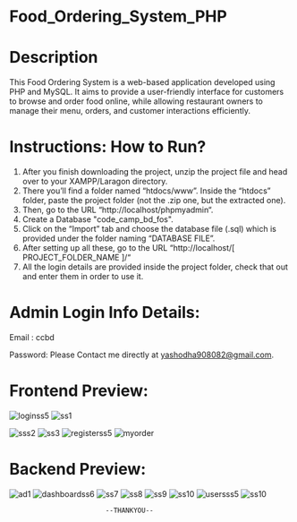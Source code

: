 
# Food_Ordering_System_PHP

# Description

This Food Ordering System is a web-based application developed using PHP and MySQL. It aims to provide a user-friendly interface for customers to browse and order food online, while allowing restaurant owners to manage their menu, orders, and customer interactions efficiently.

# Instructions: How to Run?
1. After you finish downloading the project, unzip the project file and head over to your XAMPP/Laragon directory.
2. There you’ll find a folder named “htdocs/www”.
Inside the “htdocs” folder, paste the project folder (not the .zip one, but the extracted one).
4. Then, go to the URL “http://localhost/phpmyadmin“.
5. Create a Database "code_camp_bd_fos".
6. Click on the “Import” tab and choose the database file (.sql) which is provided under the folder naming “DATABASE FILE”.
7. After setting up all these, go to the URL “http://localhost/[ PROJECT_FOLDER_NAME ]/“
8. All the login details are provided inside the project folder, check that out and enter them in order to use it.

# Admin Login Info Details:
Email : ccbd

Password: Please Contact me directly at yashodha908082@gmail.com.

# Frontend Preview: 
![loginss5](https://github.com/user-attachments/assets/a6d4be64-439f-474f-a045-c95ab5ab16e1)
![ss1](https://github.com/user-attachments/assets/86744f65-eb77-4331-bb46-8555a1e2520c)

![sss2](https://github.com/user-attachments/assets/7f48ead7-99f4-4ab7-a2df-93ed2127bce2)
![ss3](https://github.com/user-attachments/assets/b70b8044-f21f-4fc7-86d5-2f877c53aaa3)
![registerss5](https://github.com/user-attachments/assets/1b2f1957-651f-417c-832c-9224b2631833)
![myorder](https://github.com/user-attachments/assets/2d14ddee-aa0d-4ab4-a5a8-b0e8452eb498)

# Backend Preview: 
![ad1](https://github.com/user-attachments/assets/cb6762ab-6445-4750-b410-218797a65d6a)
![dashboardss6](https://github.com/user-attachments/assets/e4b78508-5031-418f-afa2-afb16140a302)
![ss7](https://github.com/user-attachments/assets/d5fde4db-ed40-4637-a2aa-9da3798325b3)
![ss8](https://github.com/user-attachments/assets/f9a670e5-7fbe-4b9f-a42d-707b794cdcc5)
![ss9](https://github.com/user-attachments/assets/88edf9f4-13be-4af4-8840-6e971ffb37a0)
![ss10](https://github.com/user-attachments/assets/3194a626-31dc-4f40-981a-88332271793e)
![usersss5](https://github.com/user-attachments/assets/c3558fcd-001d-4930-bcc0-1ef0a26eea2c)
![ss10](https://github.com/user-attachments/assets/3194a626-31dc-4f40-981a-88332271793e)

                            --THANKYOU--



